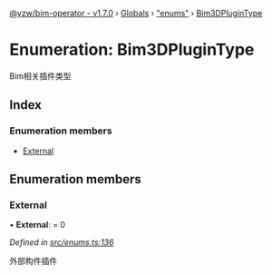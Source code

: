 [@yzw/bim-operator - v1.7.0](../README.md) › [Globals](../globals.md) › ["enums"](../modules/_enums_.md) › [Bim3DPluginType](_enums_.bim3dplugintype.md)

# Enumeration: Bim3DPluginType

Bim相关插件类型

## Index

### Enumeration members

* [External](_enums_.bim3dplugintype.md#external)

## Enumeration members

###  External

• **External**: = 0

*Defined in [src/enums.ts:136](https://github.com/youkaisteve/bim-operator/blob/24828e5/src/enums.ts#L136)*

外部构件插件
